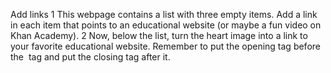 Add links
1
This webpage contains a list with three empty items. Add a link in each item that points to an educational website (or maybe a fun video on Khan Academy).
2
Now, below the list, turn the heart image into a link to your favorite educational website. Remember to put the opening <a> tag before the <img> tag and put the closing </a> tag after it.